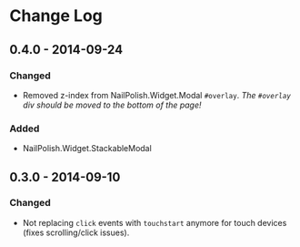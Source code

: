 Change Log
==========

## 0.4.0 - 2014-09-24

### Changed
- Removed z-index from NailPolish.Widget.Modal `#overlay`. *The `#overlay` div should be moved to the bottom of the page!*

### Added
- NailPolish.Widget.StackableModal

## 0.3.0 - 2014-09-10

### Changed
- Not replacing `click` events with `touchstart` anymore for touch devices (fixes scrolling/click issues).
